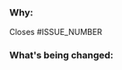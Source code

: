 ### Why:

<!-- If this PR is linked to any issue -->
<!-- please change #ISSUE_NUMBER to the respective issue number -->
<!-- For example, Closes #1 -->
Closes #ISSUE_NUMBER

### What's being changed:
